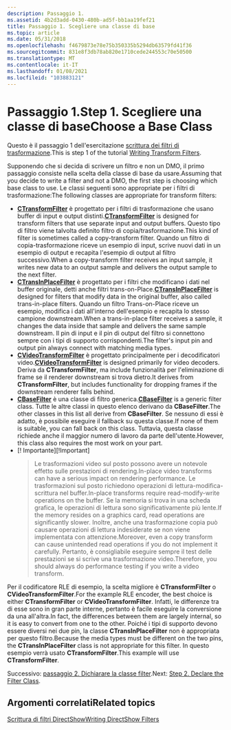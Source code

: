 ```yaml
---
description: Passaggio 1.
ms.assetid: 4b2d3add-0430-480b-ad5f-bb1aa19fef21
title: Passaggio 1. Scegliere una classe di base
ms.topic: article
ms.date: 05/31/2018
ms.openlocfilehash: f4679873e78e75b350335b5294db63579fd41f36
ms.sourcegitcommit: 831e8f3db78ab820e1710cede244553c70e50500
ms.translationtype: MT
ms.contentlocale: it-IT
ms.lasthandoff: 01/08/2021
ms.locfileid: "103883121"
---
```

# <a name="step-1-choose-a-base-class"></a><span data-ttu-id="acaac-104">Passaggio 1.</span><span class="sxs-lookup"><span data-stu-id="acaac-104">Step 1.</span></span> <span data-ttu-id="acaac-105">Scegliere una classe di base</span><span class="sxs-lookup"><span data-stu-id="acaac-105">Choose a Base Class</span></span>

<span data-ttu-id="acaac-106">Questo è il passaggio 1 dell'esercitazione [scrittura dei filtri di trasformazione](writing-transform-filters.md).</span><span class="sxs-lookup"><span data-stu-id="acaac-106">This is step 1 of the tutorial [Writing Transform Filters](writing-transform-filters.md).</span></span>

<span data-ttu-id="acaac-107">Supponendo che si decida di scrivere un filtro e non un DMO, il primo passaggio consiste nella scelta della classe di base da usare.</span><span class="sxs-lookup"><span data-stu-id="acaac-107">Assuming that you decide to write a filter and not a DMO, the first step is choosing which base class to use.</span></span> <span data-ttu-id="acaac-108">Le classi seguenti sono appropriate per i filtri di trasformazione:</span><span class="sxs-lookup"><span data-stu-id="acaac-108">The following classes are appropriate for transform filters:</span></span>

-   <span data-ttu-id="acaac-109">[**CTransformFilter**](ctransformfilter.md) è progettato per i filtri di trasformazione che usano buffer di input e output distinti.</span><span class="sxs-lookup"><span data-stu-id="acaac-109">[**CTransformFilter**](ctransformfilter.md) is designed for transform filters that use separate input and output buffers.</span></span> <span data-ttu-id="acaac-110">Questo tipo di filtro viene talvolta definito filtro di copia/trasformazione.</span><span class="sxs-lookup"><span data-stu-id="acaac-110">This kind of filter is sometimes called a copy-transform filter.</span></span> <span data-ttu-id="acaac-111">Quando un filtro di copia-trasformazione riceve un esempio di input, scrive nuovi dati in un esempio di output e recapita l'esempio di output al filtro successivo.</span><span class="sxs-lookup"><span data-stu-id="acaac-111">When a copy-transform filter receives an input sample, it writes new data to an output sample and delivers the output sample to the next filter.</span></span>
-   <span data-ttu-id="acaac-112">[**CTransInPlaceFilter**](ctransinplacefilter.md) è progettato per i filtri che modificano i dati nel buffer originale, detti anche filtri trans-on-Place.</span><span class="sxs-lookup"><span data-stu-id="acaac-112">[**CTransInPlaceFilter**](ctransinplacefilter.md) is designed for filters that modify data in the original buffer, also called trans-in-place filters.</span></span> <span data-ttu-id="acaac-113">Quando un filtro Trans-on-Place riceve un esempio, modifica i dati all'interno dell'esempio e recapita lo stesso campione downstream.</span><span class="sxs-lookup"><span data-stu-id="acaac-113">When a trans-in-place filter receives a sample, it changes the data inside that sample and delivers the same sample downstream.</span></span> <span data-ttu-id="acaac-114">Il pin di input e il pin di output del filtro si connettono sempre con i tipi di supporto corrispondenti.</span><span class="sxs-lookup"><span data-stu-id="acaac-114">The filter's input pin and output pin always connect with matching media types.</span></span>
-   <span data-ttu-id="acaac-115">[**CVideoTransformFilter**](cvideotransformfilter.md) è progettato principalmente per i decodificatori video.</span><span class="sxs-lookup"><span data-stu-id="acaac-115">[**CVideoTransformFilter**](cvideotransformfilter.md) is designed primarily for video decoders.</span></span> <span data-ttu-id="acaac-116">Deriva da **CTransformFilter**, ma include funzionalità per l'eliminazione di frame se il renderer downstream si trova dietro.</span><span class="sxs-lookup"><span data-stu-id="acaac-116">It derives from **CTransformFilter**, but includes functionality for dropping frames if the downstream renderer falls behind.</span></span>
-   <span data-ttu-id="acaac-117">[**CBaseFilter**](cbasefilter.md) è una classe di filtro generica.</span><span class="sxs-lookup"><span data-stu-id="acaac-117">[**CBaseFilter**](cbasefilter.md) is a generic filter class.</span></span> <span data-ttu-id="acaac-118">Tutte le altre classi in questo elenco derivano da **CBaseFilter**.</span><span class="sxs-lookup"><span data-stu-id="acaac-118">The other classes in this list all derive from **CBaseFilter**.</span></span> <span data-ttu-id="acaac-119">Se nessuno di essi è adatto, è possibile eseguire il fallback su questa classe.</span><span class="sxs-lookup"><span data-stu-id="acaac-119">If none of them is suitable, you can fall back on this class.</span></span> <span data-ttu-id="acaac-120">Tuttavia, questa classe richiede anche il maggior numero di lavoro da parte dell'utente.</span><span class="sxs-lookup"><span data-stu-id="acaac-120">However, this class also requires the most work on your part.</span></span>
-   <span data-ttu-id="acaac-121">\[! Importante\]</span><span class="sxs-lookup"><span data-stu-id="acaac-121">\[!Important\]</span></span>  
    > <span data-ttu-id="acaac-122">Le trasformazioni video sul posto possono avere un notevole effetto sulle prestazioni di rendering.</span><span class="sxs-lookup"><span data-stu-id="acaac-122">In-place video transforms can have a serious impact on rendering performance.</span></span> <span data-ttu-id="acaac-123">Le trasformazioni sul posto richiedono operazioni di lettura-modifica-scrittura nel buffer.</span><span class="sxs-lookup"><span data-stu-id="acaac-123">In-place transforms require read-modify-write operations on the buffer.</span></span> <span data-ttu-id="acaac-124">Se la memoria si trova in una scheda grafica, le operazioni di lettura sono significativamente più lente.</span><span class="sxs-lookup"><span data-stu-id="acaac-124">If the memory resides on a graphics card, read operations are significantly slower.</span></span> <span data-ttu-id="acaac-125">Inoltre, anche una trasformazione copia può causare operazioni di lettura indesiderate se non viene implementata con attenzione.</span><span class="sxs-lookup"><span data-stu-id="acaac-125">Moreover, even a copy transform can cause unintended read operations if you do not implement it carefully.</span></span> <span data-ttu-id="acaac-126">Pertanto, è consigliabile eseguire sempre il test delle prestazioni se si scrive una trasformazione video.</span><span class="sxs-lookup"><span data-stu-id="acaac-126">Therefore, you should always do performance testing if you write a video transform.</span></span>

     

<span data-ttu-id="acaac-127">Per il codificatore RLE di esempio, la scelta migliore è **CTransformFilter** o **CVideoTransformFilter**.</span><span class="sxs-lookup"><span data-stu-id="acaac-127">For the example RLE encoder, the best choice is either **CTransformFilter** or **CVideoTransformFilter**.</span></span> <span data-ttu-id="acaac-128">Infatti, le differenze tra di esse sono in gran parte interne, pertanto è facile eseguire la conversione da una all'altra.</span><span class="sxs-lookup"><span data-stu-id="acaac-128">In fact, the differences between them are largely internal, so it is easy to convert from one to the other.</span></span> <span data-ttu-id="acaac-129">Poiché i tipi di supporto devono essere diversi nei due pin, la classe **CTransInPlaceFilter** non è appropriata per questo filtro.</span><span class="sxs-lookup"><span data-stu-id="acaac-129">Because the media types must be different on the two pins, the **CTransInPlaceFilter** class is not appropriate for this filter.</span></span> <span data-ttu-id="acaac-130">In questo esempio verrà usato **CTransformFilter**.</span><span class="sxs-lookup"><span data-stu-id="acaac-130">This example will use **CTransformFilter**.</span></span>

<span data-ttu-id="acaac-131">Successivo: [passaggio 2. Dichiarare la classe filter](step-2--declare-the-filter-class.md).</span><span class="sxs-lookup"><span data-stu-id="acaac-131">Next: [Step 2. Declare the Filter Class](step-2--declare-the-filter-class.md).</span></span>

## <a name="related-topics"></a><span data-ttu-id="acaac-132">Argomenti correlati</span><span class="sxs-lookup"><span data-stu-id="acaac-132">Related topics</span></span>

<dl> <dt>

[<span data-ttu-id="acaac-133">Scrittura di filtri DirectShow</span><span class="sxs-lookup"><span data-stu-id="acaac-133">Writing DirectShow Filters</span></span>](writing-directshow-filters.md)
</dt> </dl>

 

 



